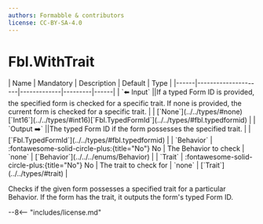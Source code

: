 ```yaml
---
authors: Formabble & contributors
license: CC-BY-SA-4.0
---
```



# Fbl.WithTrait

<div class="sh-parameters" markdown="1">
| Name | Mandatory | Description | Default | Type |
|------|---------------------|-------------|---------|------|
| `⬅️ Input` ||If a typed Form ID is provided, the specified form is checked for a specific trait. If none is provided, the current form is checked for a specific trait. | | [`None`](../../types/#none)[`Int16`](../../types/#int16)[`Fbl.TypedFormId`](../../types/#fbl.typedformid) |
| `Output ➡️` ||The typed Form ID if the form possesses the specified trait. | | [`Fbl.TypedFormId`](../../types/#fbl.typedformid) |
| `Behavior` | :fontawesome-solid-circle-plus:{title="No"} No  | The Behavior to check | `none` | [`Behavior`](../../../enums/Behavior) |
| `Trait` | :fontawesome-solid-circle-plus:{title="No"} No  | The trait to check for | `none` | [`Trait`](../../types/#trait) |

</div>

Checks if the given form possesses a specified trait for a particular Behavior. If the form has the trait, it outputs the form's typed Form ID.

--8<-- "includes/license.md"

